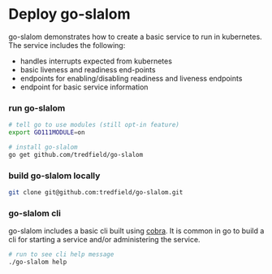 # Deploy go-slalom

go-slalom demonstrates how to create a basic service to run in kubernetes. The service includes the following:

- handles interrupts expected from kubernetes
- basic liveness and readiness end-points
- endpoints for enabling/disabling readiness and liveness endpoints
- endpoint for basic service information

### run go-slalom

```bash
# tell go to use modules (still opt-in feature)
export GO111MODULE=on 

# install go-slalom
go get github.com/tredfield/go-slalom
```

### build go-slalom locally

```bash
git clone git@github.com:tredfield/go-slalom.git
```

### go-slalom cli

go-slalom includes a basic cli built using [cobra](https://github.com/spf13/cobra). It is common in go to build a cli
for starting a service and/or administering the service.

```bash
# run to see cli help message
./go-slalom help
```

